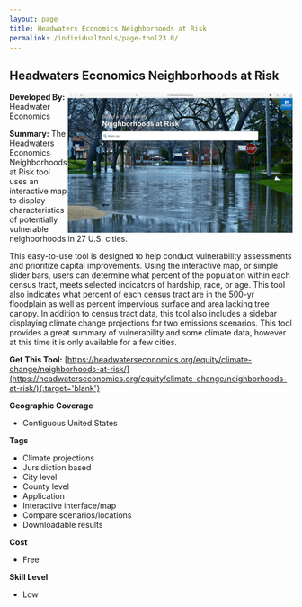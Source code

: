 ```yaml
---
layout: page
title: Headwaters Economics Neighborhoods at Risk
permalink: /individualtools/page-tool23.0/
---
```

## Headwaters Economics Neighborhoods at Risk

<img src="/images/scaled_250_400/TOOLID_23.0_ScreenCapture-1.png" style="max-height:250px;max-width:400;" align="right"/>

**Developed By:** Headwater Economics

**Summary:** The Headwaters Economics Neighborhoods at Risk tool uses an interactive map to display characteristics of potentially vulnerable neighborhoods in 27 U.S. cities. 

This easy-to-use tool is designed to help conduct vulnerability assessments and prioritize capital improvements. Using the interactive map, or simple slider bars, users can determine what percent of the population within each census tract, meets selected indicators of hardship, race, or age. This tool also indicates what percent of each census tract are in the 500-yr floodplain as well as percent impervious surface and area lacking tree canopy. In addition to census tract data, this tool also includes a sidebar displaying climate change projections for two emissions scenarios. This tool provides a great summary of vulnerability and some climate data, however at this time it is only available for a few cities. 

**Get This Tool:** [https://headwaterseconomics.org/equity/climate-change/neighborhoods-at-risk/](https://headwaterseconomics.org/equity/climate-change/neighborhoods-at-risk/){:target='blank'}

**Geographic Coverage**

* Contiguous United States

**Tags**

*  Climate projections
*  Jursidiction based
*  City level
*  County level
*  Application
*  Interactive interface/map
*  Compare scenarios/locations
*  Downloadable results

**Cost**

* Free

**Skill Level**

* Low
